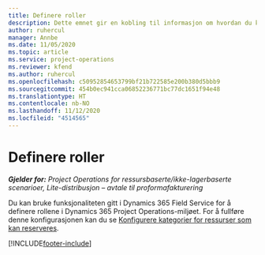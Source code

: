 ```yaml
---
title: Definere roller
description: Dette emnet gir en kobling til informasjon om hvordan du konfigurerer ressurskategorier som kan reserveres.
author: ruhercul
manager: Annbe
ms.date: 11/05/2020
ms.topic: article
ms.service: project-operations
ms.reviewer: kfend
ms.author: ruhercul
ms.openlocfilehash: c50952854653799bf21b722585e200b380d5bbb9
ms.sourcegitcommit: 454b0ec941cca06852236771bc77dc1651f94e48
ms.translationtype: HT
ms.contentlocale: nb-NO
ms.lasthandoff: 11/12/2020
ms.locfileid: "4514565"
---
```

# <a name="define-roles"></a>Definere roller

_**Gjelder for:** Project Operations for ressursbaserte/ikke-lagerbaserte scenarioer, Lite-distribusjon – avtale til proformafakturering_

Du kan bruke funksjonaliteten gitt i Dynamics 365 Field Service for å definere rollene i Dynamics 365 Project Operations-miljøet. For å fullføre denne konfigurasjonen kan du se [Konfigurere kategorier for ressurser som kan reserveres](https://docs.microsoft.com/dynamics365/field-service/set-up-bookable-resource-categories).


[!INCLUDE[footer-include](../includes/footer-banner.md)]